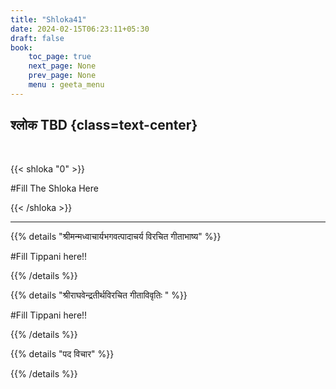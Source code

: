 ```yaml
---
title: "Shloka41"
date: 2024-02-15T06:23:11+05:30
draft: false
book:
    toc_page: true
    next_page: None
    prev_page: None
    menu : geeta_menu
---
```




## श्लोक TBD {class=text-center}

<br/>

{{< shloka  "0"  >}}

#Fill  The Shloka Here

{{< /shloka >}}

---


{{% details "श्रीमन्मध्वाचार्यभगवत्पादाचर्य विरचित  गीताभाष्य" %}}

#Fill  Tippani here!!

{{% /details %}}



{{% details "श्रीराघवेन्द्रतीर्थविरचित गीताविवृतिः " %}}

#Fill  Tippani here!!

{{% /details %}}



{{% details "पद विचार" %}}


{{% /details %}}
